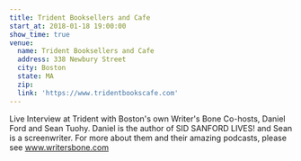 ```yaml
---
title: Trident Booksellers and Cafe
start_at: 2018-01-18 19:00:00
show_time: true
venue:
  name: Trident Booksellers and Cafe
  address: 338 Newbury Street
  city: Boston
  state: MA
  zip:
  link: 'https://www.tridentbookscafe.com'
---
```



Live Interview at Trident with Boston's own Writer's Bone Co-hosts, Daniel Ford and Sean Tuohy. Daniel is the author of SID SANFORD LIVES! and Sean is a screenwriter. For more about them and their amazing podcasts, please see www.writersbone.com&nbsp;

&nbsp;